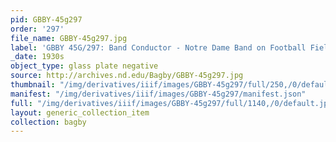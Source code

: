 ```yaml
---
pid: GBBY-45g297
order: '297'
file_name: GBBY-45g297.jpg
label: 'GBBY 45G/297: Band Conductor - Notre Dame Band on Football Field - c1930s'
_date: 1930s
object_type: glass plate negative
source: http://archives.nd.edu/Bagby/GBBY-45g297.jpg
thumbnail: "/img/derivatives/iiif/images/GBBY-45g297/full/250,/0/default.jpg"
manifest: "/img/derivatives/iiif/images/GBBY-45g297/manifest.json"
full: "/img/derivatives/iiif/images/GBBY-45g297/full/1140,/0/default.jpg"
layout: generic_collection_item
collection: bagby
---
```

